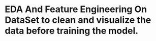 # EDA And Feature Engineering On DataSet to clean and visualize the data before training the model.
